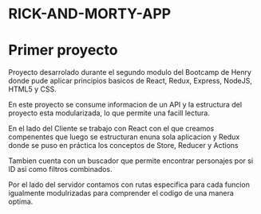 # RICK-AND-MORTY-APP
<h1>Primer proyecto</h1>
<p>Proyecto desarrolado durante el segundo modulo del Bootcamp de Henry donde pude aplicar principios basicos de React, Redux, Express, NodeJS, HTML5 y CSS.</p>
<p>En este proyecto se consume informacion de un API y la estructura del proyecto esta modularizada, lo que permite una facill lectura.</p>
<p>En el lado del Cliente se trabajo con React con el que creamos compenentes que luego se estructuran enuna sola aplicacion y Redux donde se puso en práctica los conceptos de Store, Reducer y Actions</p>
<p>Tambien cuenta con un buscador que permite encontrar personajes por si ID asi como filtros combinados.</p>
<p>Por el lado del servidor contamos con rutas especifica para cada funcion igualmente modulrizadas para comprender el codigo de una manera optima.</p>

